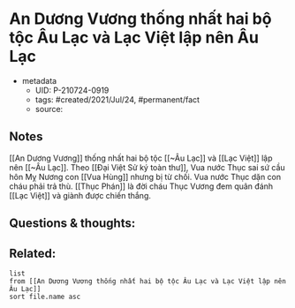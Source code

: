 # An Dương Vương thống nhất hai bộ tộc Âu Lạc và Lạc Việt lập nên Âu Lạc

- metadata
	- UID: P-210724-0919
	- tags: #created/2021/Jul/24, #permanent/fact 
	- source: 

## Notes
[[An Dương Vương]] thống nhất hai bộ tộc [[~Âu Lạc]] và [[Lạc Việt]] lập nên [[~Âu Lạc]].
 Theo [[Đại Việt Sử ký toàn thư]], Vua nước Thục sai sứ cầu hôn Mỵ Nương con [[Vua Hùng]] nhưng bị từ chối. Vua nước Thục dặn con cháu phải trả thù. [[Thục Phán]] là đời cháu Thục Vương đem quân đánh [[Lạc Việt]] và giành được chiến thắng.

## Questions & thoughts:

## Related:
```dataview
list
from [[An Dương Vương thống nhất hai bộ tộc Âu Lạc và Lạc Việt lập nên Âu Lạc]]
sort file.name asc
```
